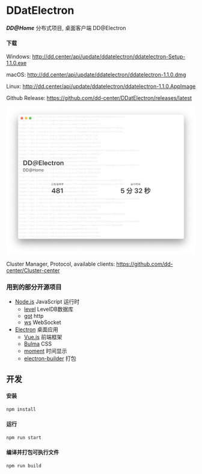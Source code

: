 # DDatElectron
***DD@Home*** 分布式项目, 桌面客户端 DD@Electron

#### 下载

Windows: <http://dd.center/api/update/ddatelectron/ddatelectron-Setup-1.1.0.exe>

macOS: <http://dd.center/api/update/ddatelectron/ddatelectron-1.1.0.dmg>

Linux: <http://dd.center/api/update/ddatelectron/ddatelectron-1.1.0.AppImage>

Github Release: <https://github.com/dd-center/DDatElectron/releases/latest>

![screenshot](./doc/screenshot.png)

Cluster Manager, Protocol, available clients: <https://github.com/dd-center/Cluster-center>

### 用到的部分开源项目

* [Node.js](https://nodejs.org/) JavaScript 运行时
  * [level](https://www.npmjs.com/package/level) LevelDB数据库
  * [got](https://www.npmjs.com/package/got) http
  * [ws](https://www.npmjs.com/package/ws) WebSocket
* [Electron](https://electronjs.org) 桌面应用
  * [Vue.js](https://vuejs.org) 前端框架
  * [Bulma](https://bulma.io) CSS
  * [moment](https://momentjs.com) 时间显示
  * [electron-builder](https://www.electron.build) 打包

## 开发

#### 安装

```sh
npm install
```

#### 运行

```sh
npm run start
```

#### 编译并打包可执行文件

```sh
npm run build
```

